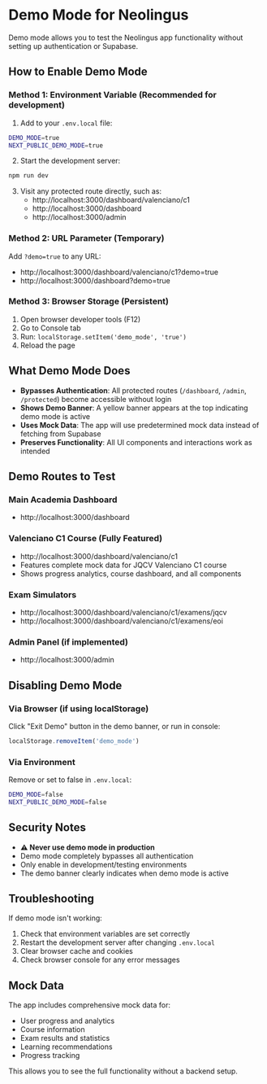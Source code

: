 # Demo Mode for Neolingus

Demo mode allows you to test the Neolingus app functionality without setting up authentication or Supabase.

## How to Enable Demo Mode

### Method 1: Environment Variable (Recommended for development)

1. Add to your `.env.local` file:
```bash
DEMO_MODE=true
NEXT_PUBLIC_DEMO_MODE=true
```

2. Start the development server:
```bash
npm run dev
```

3. Visit any protected route directly, such as:
   - http://localhost:3000/dashboard/valenciano/c1
   - http://localhost:3000/dashboard
   - http://localhost:3000/admin

### Method 2: URL Parameter (Temporary)

Add `?demo=true` to any URL:
- http://localhost:3000/dashboard/valenciano/c1?demo=true
- http://localhost:3000/dashboard?demo=true

### Method 3: Browser Storage (Persistent)

1. Open browser developer tools (F12)
2. Go to Console tab
3. Run: `localStorage.setItem('demo_mode', 'true')`
4. Reload the page

## What Demo Mode Does

- **Bypasses Authentication**: All protected routes (`/dashboard`, `/admin`, `/protected`) become accessible without login
- **Shows Demo Banner**: A yellow banner appears at the top indicating demo mode is active
- **Uses Mock Data**: The app will use predetermined mock data instead of fetching from Supabase
- **Preserves Functionality**: All UI components and interactions work as intended

## Demo Routes to Test

### Main Academia Dashboard
- http://localhost:3000/dashboard

### Valenciano C1 Course (Fully Featured)
- http://localhost:3000/dashboard/valenciano/c1
- Features complete mock data for JQCV Valenciano C1 course
- Shows progress analytics, course dashboard, and all components

### Exam Simulators
- http://localhost:3000/dashboard/valenciano/c1/examens/jqcv
- http://localhost:3000/dashboard/valenciano/c1/examens/eoi

### Admin Panel (if implemented)
- http://localhost:3000/admin

## Disabling Demo Mode

### Via Browser (if using localStorage)
Click "Exit Demo" button in the demo banner, or run in console:
```javascript
localStorage.removeItem('demo_mode')
```

### Via Environment
Remove or set to false in `.env.local`:
```bash
DEMO_MODE=false
NEXT_PUBLIC_DEMO_MODE=false
```

## Security Notes

- **⚠️ Never use demo mode in production**
- Demo mode completely bypasses all authentication
- Only enable in development/testing environments
- The demo banner clearly indicates when demo mode is active

## Troubleshooting

If demo mode isn't working:

1. Check that environment variables are set correctly
2. Restart the development server after changing `.env.local`
3. Clear browser cache and cookies
4. Check browser console for any error messages

## Mock Data

The app includes comprehensive mock data for:
- User progress and analytics
- Course information
- Exam results and statistics
- Learning recommendations
- Progress tracking

This allows you to see the full functionality without a backend setup.